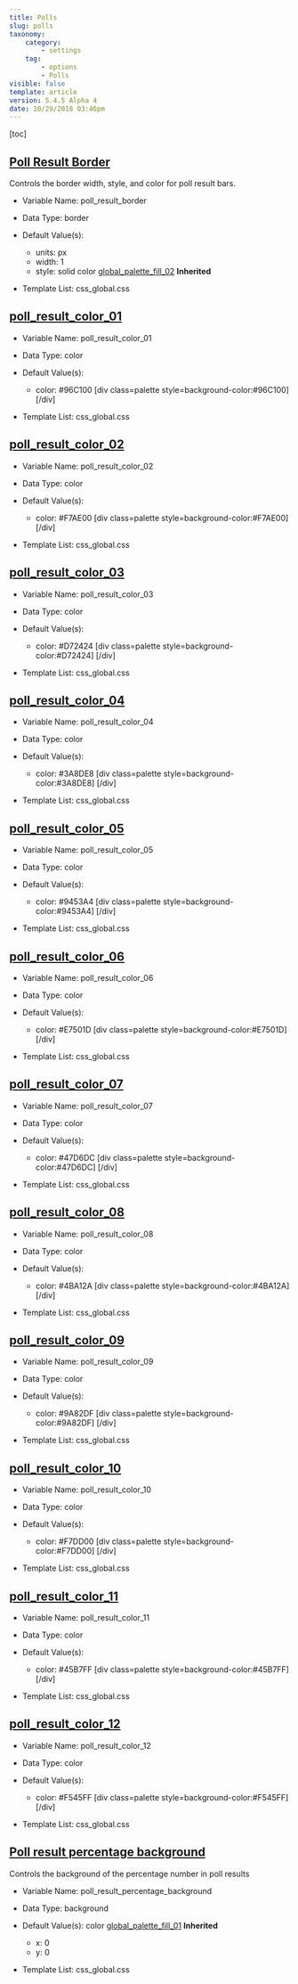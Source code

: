 ```yaml
---
title: Polls
slug: polls
taxonomy:
    category:
        - settings
    tag:
        - options
        - Polls
visible: false
template: article
version: 5.4.5 Alpha 4
date: 10/29/2018 03:46pm
---
```




[toc]

## [Poll Result Border](#poll_result_border)

Controls the border width, style, and color for poll result bars.

- Variable Name: poll_result_border
- Data Type: border
- Default Value(s):
  - units: px
  - width: 1
  - style: solid
color [global_palette_fill_02](/output/stylevars/Polls#poll_result_border) **Inherited**

- Template List: css_global.css

## [poll_result_color_01](#poll_result_color_01)



- Variable Name: poll_result_color_01
- Data Type: color
- Default Value(s):
  - color: #96C100 [div class=palette style=background-color:#96C100]  [/div]

- Template List: css_global.css

## [poll_result_color_02](#poll_result_color_02)



- Variable Name: poll_result_color_02
- Data Type: color
- Default Value(s):
  - color: #F7AE00 [div class=palette style=background-color:#F7AE00]  [/div]

- Template List: css_global.css

## [poll_result_color_03](#poll_result_color_03)



- Variable Name: poll_result_color_03
- Data Type: color
- Default Value(s):
  - color: #D72424 [div class=palette style=background-color:#D72424]  [/div]

- Template List: css_global.css

## [poll_result_color_04](#poll_result_color_04)



- Variable Name: poll_result_color_04
- Data Type: color
- Default Value(s):
  - color: #3A8DE8 [div class=palette style=background-color:#3A8DE8]  [/div]

- Template List: css_global.css

## [poll_result_color_05](#poll_result_color_05)



- Variable Name: poll_result_color_05
- Data Type: color
- Default Value(s):
  - color: #9453A4 [div class=palette style=background-color:#9453A4]  [/div]

- Template List: css_global.css

## [poll_result_color_06](#poll_result_color_06)



- Variable Name: poll_result_color_06
- Data Type: color
- Default Value(s):
  - color: #E7501D [div class=palette style=background-color:#E7501D]  [/div]

- Template List: css_global.css

## [poll_result_color_07](#poll_result_color_07)



- Variable Name: poll_result_color_07
- Data Type: color
- Default Value(s):
  - color: #47D6DC [div class=palette style=background-color:#47D6DC]  [/div]

- Template List: css_global.css

## [poll_result_color_08](#poll_result_color_08)



- Variable Name: poll_result_color_08
- Data Type: color
- Default Value(s):
  - color: #4BA12A [div class=palette style=background-color:#4BA12A]  [/div]

- Template List: css_global.css

## [poll_result_color_09](#poll_result_color_09)



- Variable Name: poll_result_color_09
- Data Type: color
- Default Value(s):
  - color: #9A82DF [div class=palette style=background-color:#9A82DF]  [/div]

- Template List: css_global.css

## [poll_result_color_10](#poll_result_color_10)



- Variable Name: poll_result_color_10
- Data Type: color
- Default Value(s):
  - color: #F7DD00 [div class=palette style=background-color:#F7DD00]  [/div]

- Template List: css_global.css

## [poll_result_color_11](#poll_result_color_11)



- Variable Name: poll_result_color_11
- Data Type: color
- Default Value(s):
  - color: #45B7FF [div class=palette style=background-color:#45B7FF]  [/div]

- Template List: css_global.css

## [poll_result_color_12](#poll_result_color_12)



- Variable Name: poll_result_color_12
- Data Type: color
- Default Value(s):
  - color: #F545FF [div class=palette style=background-color:#F545FF]  [/div]

- Template List: css_global.css

## [Poll result percentage background](#poll_result_percentage_background)

Controls the background of the percentage number in poll results

- Variable Name: poll_result_percentage_background
- Data Type: background
- Default Value(s):
color [global_palette_fill_01](/output/stylevars/Polls#poll_result_percentage_background) **Inherited**
  - x: 0
  - y: 0

- Template List: css_global.css

